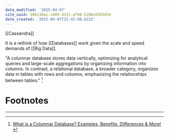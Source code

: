 ```yaml
---
date_modified: '2025-04-07'
site_uuid: 506110ac-c405-4221-af40-52b6c650163e
date_created: '2025-04-07T22:42:08.622Z'
---
```





[[Cassandra]]

It is a rethink of how [[Databases]] work given the scale and speed demands of [[Big Data]]. 

"A columnar database stores data vertically, optimizing for analytical queries and large-scale aggregations by organizing information into columns. In contrast, a relational database, a broader category, organizes data in tables with rows and columns, emphasizing the relationships between tables." [^0dd258]

# Footnotes
***
[^0dd258]: [What is a Columnar Database? Examples, Benefits, Differences & More!](https://atlan.com/what-is/columnar-database/#:~:text=A%20columnar%20database%20stores%20data%20vertically%2C%20optimizing%20for%20analytical%20queries,emphasizing%20the%20relationships%20between%20tables.)